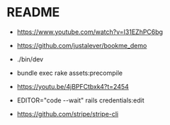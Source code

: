 # README

- https://www.youtube.com/watch?v=I31EZhPC6bg

- https://github.com/justalever/bookme_demo

- ./bin/dev

- bundle exec rake assets:precompile

- https://youtu.be/4jBPFCtbxk4?t=2454

- EDITOR="code --wait" rails credentials:edit

- https://github.com/stripe/stripe-cli
